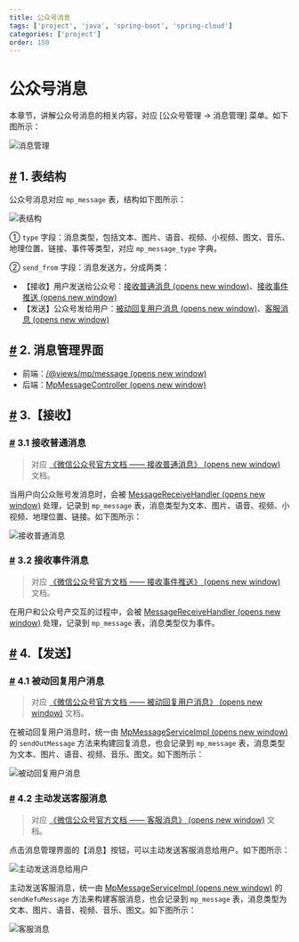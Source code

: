 ```yaml
---
title: 公众号消息
tags: ['project', 'java', 'spring-boot', 'spring-cloud']
categories: ['project']
order: 150
---
```

# 公众号消息

本章节，讲解公众号消息的相关内容，对应 [公众号管理 -> 消息管理] 菜单。如下图所示：

 ![消息管理](https://cloud.iocoder.cn/img/%E5%85%AC%E4%BC%97%E5%8F%B7%E6%89%8B%E5%86%8C/%E5%85%AC%E4%BC%97%E5%8F%B7%E6%B6%88%E6%81%AF/%E7%95%8C%E9%9D%A2.png)

 ## [#](#_1-表结构) 1. 表结构

 公众号消息对应 `mp_message` 表，结构如下图所示：

 ![表结构](https://cloud.iocoder.cn/img/%E5%85%AC%E4%BC%97%E5%8F%B7%E6%89%8B%E5%86%8C/%E5%85%AC%E4%BC%97%E5%8F%B7%E6%B6%88%E6%81%AF/%E8%A1%A8%E7%BB%93%E6%9E%84.png)

 ① `type` 字段：消息类型，包括文本、图片、语音、视频、小视频、图文、音乐、地理位置、链接、事件等类型，对应 `mp_message_type` 字典。

 ② `send_from` 字段：消息发送方，分成两类：

 * 【接收】用户发送给公众号：[接收普通消息  (opens new window)](https://developers.weixin.qq.com/doc/offiaccount/Message_Management/Receiving_standard_messages.html)、[接收事件推送  (opens new window)](https://developers.weixin.qq.com/doc/offiaccount/Message_Management/Receiving_event_pushes.html)
* 【发送】公众号发给用户：[被动回复用户消息  (opens new window)](https://developers.weixin.qq.com/doc/offiaccount/Message_Management/Passive_user_reply_message.html)、[客服消息  (opens new window)](https://developers.weixin.qq.com/doc/offiaccount/Message_Management/Service_Center_messages.html)

 ## [#](#_2-消息管理界面) 2. 消息管理界面

 * 前端：[/@views/mp/message  (opens new window)](https://github.com/yudaocode/yudao-ui-admin-vue2/blob/master/src/views/mp/message/index.vue)
* 后端：[MpMessageController  (opens new window)](https://github.com/YunaiV/yudao-cloud/blob/master/yudao-module-mp/yudao-module-mp-biz/src/main/java/cn/iocoder/yudao/module/mp/controller/admin/message/MpMessageController.java)

 ## [#](#_3-【接收】) 3.【接收】

 ### [#](#_3-1-接收普通消息) 3.1 接收普通消息

 
> 对应 [《微信公众号官方文档 —— 接收普通消息》  (opens new window)](https://developers.weixin.qq.com/doc/offiaccount/Message_Management/Receiving_standard_messages.html) 文档。

 当用户向公众账号发消息时，会被 [MessageReceiveHandler  (opens new window)](https://github.com/YunaiV/yudao-cloud/blob/master/yudao-module-mp/yudao-module-mp-biz/src/main/java/cn/iocoder/yudao/module/mp/service/handler/message/MessageReceiveHandler.java) 处理，记录到 `mp_message` 表，消息类型为文本、图片、语音、视频、小视频、地理位置、链接。如下图所示：

 ![接收普通消息](https://cloud.iocoder.cn/img/%E5%85%AC%E4%BC%97%E5%8F%B7%E6%89%8B%E5%86%8C/%E5%85%AC%E4%BC%97%E5%8F%B7%E6%B6%88%E6%81%AF/%E6%8E%A5%E6%94%B6%E6%99%AE%E9%80%9A%E6%B6%88%E6%81%AF.png)

 ### [#](#_3-2-接收事件消息) 3.2 接收事件消息

 
> 对应 [《微信公众号官方文档 —— 接收事件推送》  (opens new window)](https://developers.weixin.qq.com/doc/offiaccount/Message_Management/Receiving_event_pushes.html) 文档。

 在用户和公众号产交互的过程中，会被 [MessageReceiveHandler  (opens new window)](https://github.com/YunaiV/yudao-cloud/blob/master/yudao-module-mp/yudao-module-mp-biz/src/main/java/cn/iocoder/yudao/module/mp/service/handler/message/MessageReceiveHandler.java) 处理，记录到 `mp_message` 表，消息类型仅为事件。

 ## [#](#_4-【发送】) 4.【发送】

 ### [#](#_4-1-被动回复用户消息) 4.1 被动回复用户消息

 
> 对应 [《微信公众号官方文档 —— 被动回复用户消息》  (opens new window)](https://developers.weixin.qq.com/doc/offiaccount/Message_Management/Passive_user_reply_message.html) 文档。

 在被动回复用户消息时，统一由 [MpMessageServiceImpl  (opens new window)](https://github.com/YunaiV/yudao-cloud/blob/master/yudao-module-mp/yudao-module-mp-biz/src/main/java/cn/iocoder/yudao/module/mp/service/message/MpMessageServiceImpl.java#L85-L104) 的 `sendOutMessage` 方法来构建回复消息，也会记录到 `mp_message` 表，消息类型为文本、图片、语音、视频、音乐、图文。如下图所示：

 ![被动回复用户消息](https://cloud.iocoder.cn/img/%E5%85%AC%E4%BC%97%E5%8F%B7%E6%89%8B%E5%86%8C/%E5%85%AC%E4%BC%97%E5%8F%B7%E6%B6%88%E6%81%AF/%E8%A2%AB%E5%8A%A8%E5%9B%9E%E5%A4%8D%E7%94%A8%E6%88%B7%E6%B6%88%E6%81%AF.png)

 ### [#](#_4-2-主动发送客服消息) 4.2 主动发送客服消息

 
> 对应 [《微信公众号官方文档 —— 客服消息》  (opens new window)](https://developers.weixin.qq.com/doc/offiaccount/Message_Management/Service_Center_messages.html) 文档。

 点击消息管理界面的【消息】按钮，可以主动发送客服消息给用户。如下图所示：

 ![主动发送消息给用户](https://cloud.iocoder.cn/img/%E5%85%AC%E4%BC%97%E5%8F%B7%E6%89%8B%E5%86%8C/%E5%85%AC%E4%BC%97%E5%8F%B7%E6%B6%88%E6%81%AF/%E4%B8%BB%E5%8A%A8%E5%8F%91%E9%80%81%E6%B6%88%E6%81%AF%E7%BB%99%E7%94%A8%E6%88%B7.png)

 主动发送客服消息，统一由 [MpMessageServiceImpl  (opens new window)](https://github.com/YunaiV/yudao-cloud/blob/master/yudao-module-mp/yudao-module-mp-biz/src/main/java/cn/iocoder/yudao/module/mp/service/message/MpMessageServiceImpl.java#L106-L130) 的 `sendKefuMessage` 方法来构建客服消息，也会记录到 `mp_message` 表，消息类型为文本、图片、语音、视频、音乐、图文。如下图所示：

 ![客服消息](https://cloud.iocoder.cn/img/%E5%85%AC%E4%BC%97%E5%8F%B7%E6%89%8B%E5%86%8C/%E5%85%AC%E4%BC%97%E5%8F%B7%E6%B6%88%E6%81%AF/%E5%AE%A2%E6%9C%8D%E6%B6%88%E6%81%AF.png)

